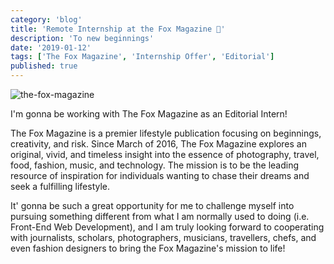 ```yaml
---
category: 'blog'
title: 'Remote Internship at the Fox Magazine 🦊'
description: 'To new beginnings'
date: '2019-01-12'
tags: ['The Fox Magazine', 'Internship Offer', 'Editorial']
published: true
---
```


![the-fox-magazine](/static/images/blog-posts/the-fox-magazine.png)

I'm gonna be working with The Fox Magazine as an Editorial Intern!

The Fox Magazine is a premier lifestyle publication focusing on beginnings, creativity, and risk.
Since March of 2016, The Fox Magazine explores an original, vivid, and timeless insight into the essence of photography, travel, food, fashion, music, and technology.
The mission is to be the leading resource of inspiration for individuals wanting to chase their dreams and seek a fulfilling lifestyle.

It' gonna be such a great opportunity for me to challenge myself into pursuing something different from what I am normally used to doing (i.e. Front-End Web Development), and I am truly looking forward to cooperating with journalists, scholars, photographers, musicians, travellers, chefs, and even fashion designers to bring the Fox Magazine's mission to life!
